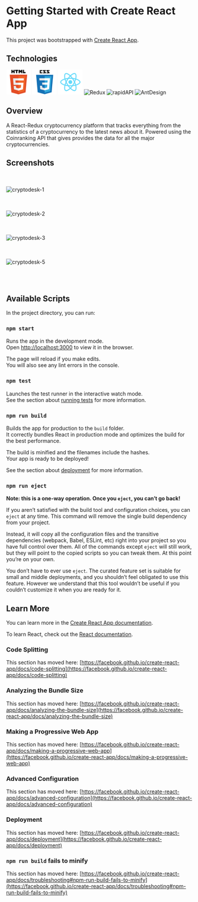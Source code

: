 # Getting Started with Create React App

This project was bootstrapped with [Create React App](https://github.com/facebook/create-react-app).

## Technologies 
<p>
<img  alt="HTML5" width="66px" src="https://raw.githubusercontent.com/github/explore/80688e429a7d4ef2fca1e82350fe8e3517d3494d/topics/html/html.png" />
<img  alt="CSS3" width="66x" src="https://raw.githubusercontent.com/github/explore/80688e429a7d4ef2fca1e82350fe8e3517d3494d/topics/css/css.png" />
<img  alt="React" width="66px" src="https://raw.githubusercontent.com/github/explore/80688e429a7d4ef2fca1e82350fe8e3517d3494d/topics/react/react.png" />
<img  alt="Redux" width="84px" src="https://upload.wikimedia.org/wikipedia/commons/4/49/Redux.png" />
<img  alt="rapidAPI" width="66px" src="https://res.cloudinary.com/crunchbase-production/image/upload/c_lpad,f_auto,q_auto:eco,dpr_1/reuntzuy6gy8ssnbktye" />
<img  alt="AntDesign" width="66px" src="https://gw.alipayobjects.com/zos/rmsportal/KDpgvguMpGfqaHPjicRK.svg" />
</p>

## Overview 
A React-Redux cryptocurrency platform that tracks everything from the statistics of a cryptocurrency to the latest news about it. Powered using the Coinranking API that gives provides the data for all the major cryptocurrencies.

## Screenshots
<br><br>
![cryptodesk-1](https://user-images.githubusercontent.com/56267419/147383245-cb349397-2042-42f7-8a77-dd846caa8429.png)


<br><br>
![cryptodesk-2](https://user-images.githubusercontent.com/56267419/147383250-7cc77ef0-9cfa-4ee7-83d3-448e693a0251.png)


<br><br>
![cryptodesk-3](https://user-images.githubusercontent.com/56267419/147383251-0ace93ed-4a61-4352-954d-a68be4da03ca.png)


<br><br>
![cryptodesk-5](https://user-images.githubusercontent.com/56267419/147383253-2af719c2-3688-4bcf-b84c-40572d7c2131.png)



<br><br>

## Available Scripts

In the project directory, you can run:

### `npm start`

Runs the app in the development mode.\
Open [http://localhost:3000](http://localhost:3000) to view it in the browser.

The page will reload if you make edits.\
You will also see any lint errors in the console.

### `npm test`

Launches the test runner in the interactive watch mode.\
See the section about [running tests](https://facebook.github.io/create-react-app/docs/running-tests) for more information.

### `npm run build`

Builds the app for production to the `build` folder.\
It correctly bundles React in production mode and optimizes the build for the best performance.

The build is minified and the filenames include the hashes.\
Your app is ready to be deployed!

See the section about [deployment](https://facebook.github.io/create-react-app/docs/deployment) for more information.

### `npm run eject`

**Note: this is a one-way operation. Once you `eject`, you can’t go back!**

If you aren’t satisfied with the build tool and configuration choices, you can `eject` at any time. This command will remove the single build dependency from your project.

Instead, it will copy all the configuration files and the transitive dependencies (webpack, Babel, ESLint, etc) right into your project so you have full control over them. All of the commands except `eject` will still work, but they will point to the copied scripts so you can tweak them. At this point you’re on your own.

You don’t have to ever use `eject`. The curated feature set is suitable for small and middle deployments, and you shouldn’t feel obligated to use this feature. However we understand that this tool wouldn’t be useful if you couldn’t customize it when you are ready for it.

## Learn More

You can learn more in the [Create React App documentation](https://facebook.github.io/create-react-app/docs/getting-started).

To learn React, check out the [React documentation](https://reactjs.org/).

### Code Splitting

This section has moved here: [https://facebook.github.io/create-react-app/docs/code-splitting](https://facebook.github.io/create-react-app/docs/code-splitting)

### Analyzing the Bundle Size

This section has moved here: [https://facebook.github.io/create-react-app/docs/analyzing-the-bundle-size](https://facebook.github.io/create-react-app/docs/analyzing-the-bundle-size)

### Making a Progressive Web App

This section has moved here: [https://facebook.github.io/create-react-app/docs/making-a-progressive-web-app](https://facebook.github.io/create-react-app/docs/making-a-progressive-web-app)

### Advanced Configuration

This section has moved here: [https://facebook.github.io/create-react-app/docs/advanced-configuration](https://facebook.github.io/create-react-app/docs/advanced-configuration)

### Deployment

This section has moved here: [https://facebook.github.io/create-react-app/docs/deployment](https://facebook.github.io/create-react-app/docs/deployment)

### `npm run build` fails to minify

This section has moved here: [https://facebook.github.io/create-react-app/docs/troubleshooting#npm-run-build-fails-to-minify](https://facebook.github.io/create-react-app/docs/troubleshooting#npm-run-build-fails-to-minify)
